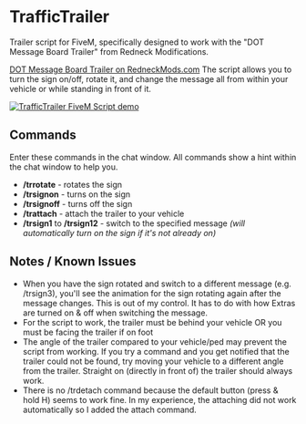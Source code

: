 # TrafficTrailer
Trailer script for FiveM, specifically designed to work with the "DOT Message Board Trailer" from Redneck Modifications.

[DOT Message Board Trailer on RedneckMods.com](https://www.redneckmods.com/products/dot-message-board-trailer-2)
The script allows you to turn the sign on/off, rotate it, and change the message all from within your vehicle or while standing in front of it.

[![TrafficTrailer FiveM Script demo](https://img.youtube.com/vi/CnITt9yT2ws/0.jpg)](https://www.youtube.com/watch?v=CnITt9yT2ws)

## Commands
Enter these commands in the chat window.  All commands show a hint within the chat window to help you.

- **/trrotate** - rotates the sign
- **/trsignon** - turns on the sign
- **/trsignoff** - turns off the sign
- **/trattach** - attach the trailer to your vehicle
- **/trsign1** to **/trsign12** - switch to the specified message *(will automatically turn on the sign if it's not already on)*

## Notes / Known Issues
- When you have the sign rotated and switch to a different message (e.g. /trsign3), you'll see the animation for the sign rotating again after the message changes.  This is out of my control.  It has to do with how Extras are turned on & off when switching the message.
- For the script to work, the trailer must be behind your vehicle OR you must be facing the trailer if on foot
- The angle of the trailer compared to your vehicle/ped may prevent the script from working.  If you try a command and you get notified that the trailer could not be found, try moving your vehicle to a different angle from the trailer.  Straight on (directly in front of) the trailer should always work.
- There is no /trdetach command because the default button (press & hold H) seems to work fine.  In my experience, the attaching did not work automatically so I added the attach command.
